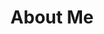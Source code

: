 ---
layout: page
title: About Me
#background_style: bg-info
background_image: url('assets/img/backgrounds/bg11.jpg')
# Add a link to the the top menu
menus:
  header:
    title: About
    weight: 2

sections:
- type: address.html
  section_id: about
  title: 
  map: assets/img/backgrounds/pf.jpg
  address:
    title: Personal Introduction
    text: >
      Having spent my childhood in a metropolitan area with a population of over 12 million, I have always had a deep appreciation for the built environment around me. The rapid infrastructure development required to sustain a city's residents amazes me and inspires me to contribute to this growth.<br>
      <br>
      In addition to creating innovative solutions for modern infrastructure projects, I am also interested in the management of existing infrastructure with a focus on security and resiliency. Throughout my undergrad, I have gained valuable industry and research experience in the critical infrastructure sector, from designing nuclear containments against aircraft crash to improving the seismic resiliency of large Liquefied Natural Gas storage tanks. I am also working on an undergraduate thesis to predict and mitigate vulnerability in ageing bridge networks.<br>
      <br>
      With a solid background in civil engineering and additional knowledge in computational and data science, I look forward to improving the efficiency and resiliency of complex infrastructure systems using a multi-disciplinary approach.  

# During my 1-year internship at Terrestrial Energy Inc., I helped develop containment buildings against aircraft impact and seismic loading for nuclear power plants. Throughout my undergrad, I have contributed to two journal publications on the seismic resilience of large Liquefied Natural Gas storage tanks. Last summer, I also worked at a global structural design firm to solve a crowd-induced floor vibration problem for university facilities. 

# By actively exploring innovations in different facades of Structural Engineering, I am hoping to develop a multi-disciplinary approach towards traditional Civil Engineering practices with the aid of modern technology. I look forward to contributing to the field of Civil engineering and socially useful work with these skills and values.



# - type: paragraph.html
#   section_id: intro
#   title: 
# #  background_style: bg-info
# #  text_style: text-left text-white
#   actions:
#    - title: My Resume
#      class: btn-info
#      url: '#'
#   text: >+

#     Having grown up in a metropolitan area with a population of over 12 million, I have a deep appreciation for the built environment around me. The rapid infrastructure development required to sustain a city’s inhabitants amazes me and inspires me to contribute to this growth. By actively exploring innovations in different facades of Structural Engineering, I am hoping to develop a multi-disciplinary approach towards traditional Civil Engineering practices with the aid of modern technology. As a prospective structural engineer, I look forward to contributing to the field of Civil engineering and socially useful work with these skills and values.

---